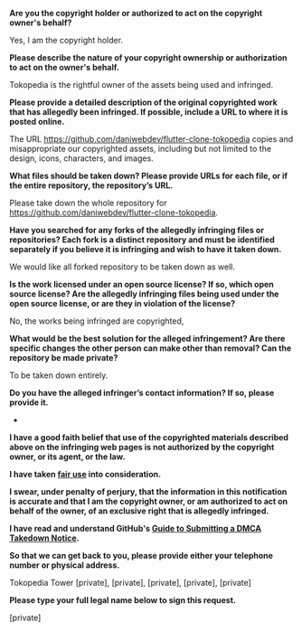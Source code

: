 **Are you the copyright holder or authorized to act on the copyright owner's behalf?**

Yes, I am the copyright holder.

**Please describe the nature of your copyright ownership or authorization to act on the owner's behalf.**

Tokopedia is the rightful owner of the assets being used and infringed.

**Please provide a detailed description of the original copyrighted work that has allegedly been infringed. If possible, include a URL to where it is posted online.**

The URL https://github.com/daniwebdev/flutter-clone-tokopedia copies and misappropriate our copyrighted assets, including but not limited to the design, icons, characters, and images.

**What files should be taken down? Please provide URLs for each file, or if the entire repository, the repository’s URL.**

Please take down the whole repository for https://github.com/daniwebdev/flutter-clone-tokopedia.

**Have you searched for any forks of the allegedly infringing files or repositories? Each fork is a distinct repository and must be identified separately if you believe it is infringing and wish to have it taken down.**

We would like all forked repository to be taken down as well.

**Is the work licensed under an open source license? If so, which open source license? Are the allegedly infringing files being used under the open source license, or are they in violation of the license?**

No, the works being infringed are copyrighted,

**What would be the best solution for the alleged infringement? Are there specific changes the other person can make other than removal? Can the repository be made private?**

To be taken down entirely.

**Do you have the alleged infringer’s contact information? If so, please provide it.**

-

**I have a good faith belief that use of the copyrighted materials described above on the infringing web pages is not authorized by the copyright owner, or its agent, or the law.**

**I have taken <a href="https://www.lumendatabase.org/topics/22">fair use</a> into consideration.**

**I swear, under penalty of perjury, that the information in this notification is accurate and that I am the copyright owner, or am authorized to act on behalf of the owner, of an exclusive right that is allegedly infringed.**

**I have read and understand GitHub's <a href="https://docs.github.com/articles/guide-to-submitting-a-dmca-takedown-notice/">Guide to Submitting a DMCA Takedown Notice</a>.**

**So that we can get back to you, please provide either your telephone number or physical address.**

Tokopedia Tower [private], [private], [private], [private], [private]  

**Please type your full legal name below to sign this request.**

[private]
